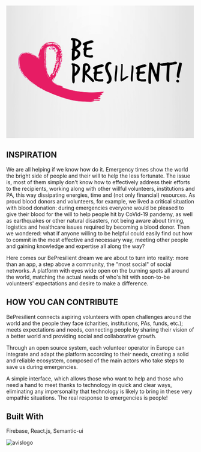 <img src="https://github.com/loregagliard/bepresilient/blob/master/public/bepresilient-logo.png" width="500"> 

## INSPIRATION

We are all helping if we know how do it. Emergency times show the world the bright side of people and their will to help the less fortunate. The issue is, most of them simply don&#39;t know how to effectively address their efforts to the recipients, working along with other willful volunteers, institutions and PA, this way dissipating energies, time and (not only financial) resources. As proud blood donors and volunteers, for example, we lived a critical situation with blood donation: during emergencies everyone would be pleased to give their blood for the will to help people hit by CoVid-19 pandemy, as well as earthquakes or other natural disasters, not being aware about timing, logistics and healthcare issues required by becoming a blood donor. Then we wondered: what if anyone willing to be helpful could easily find out how to commit in the most effective and necessary way, meeting other people and gaining knowledge and expertise all along the way?

Here comes our BePresilient dream we are about to turn into reality: more than an app, a step above a community, the &quot;most social&quot; of social networks. A platform with eyes wide open on the burning spots all around the world, matching the actual needs of who&#39;s hit with soon-to-be volunteers&#39; expectations and desire to make a difference.

## HOW YOU CAN CONTRIBUTE

BePresilient connects aspiring volunteers with open challenges around the world and the people they face (charities, institutions, PAs, funds, etc.); meets expectations and needs, connecting people by sharing their vision of a better world and providing social and collaborative growth.

Through an open source system, each volunteer operator in Europe can integrate and adapt the platform according to their needs, creating a solid and reliable ecosystem, composed of the main actors who take steps to save us during emergencies.

A simple interface, which allows those who want to help and those who need a hand to meet thanks to technology in quick and clear ways, eliminating any impersonality that technology is likely to bring in these very empathic situations. The real response to emergencies is people!

## Built With
Firebase, React.js, Semantic-ui

![avislogo](https://upload.wikimedia.org/wikipedia/it/1/16/Logo_AVIS.png "logo avis")

